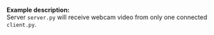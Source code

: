 **Example description:**  
Server `server.py` will receive webcam video from only one connected `client.py`.